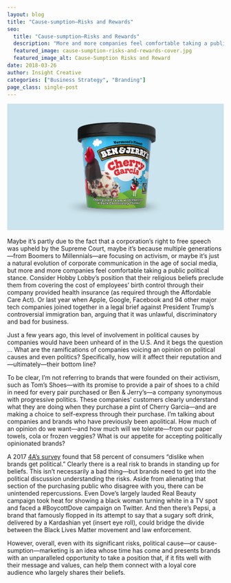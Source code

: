 ```yaml
---
layout: blog
title: "Cause-sumption—Risks and Rewards"
seo:
  title: "Cause-sumption—Risks and Rewards"
  description: "More and more companies feel comfortable taking a public political stance."
  featured_image: cause-sumption-risks-and-rewards-cover.jpg
  featured_image_alt: Cause-Sumption Risks and Reward
date: 2018-03-26
author: Insight Creative
categories: ["Business Strategy", "Branding"]
page_class: single-post
---
```


![Cause-Sumption Risks and Rewards](cause-sumption-risks-and-rewards-cover.jpg)

Maybe it’s partly due to the fact that a corporation’s right to free speech was upheld by the Supreme Court, maybe it’s because multiple generations—from Boomers to Millennials—are focusing on activism, or maybe it’s just a natural evolution of corporate communication in the age of social media, but more and more companies feel comfortable taking a public political stance. Consider Hobby Lobby’s position that their religious beliefs preclude them from covering the cost of employees’ birth control through their company provided health insurance (as required through the Affordable Care Act). Or last year when Apple, Google, Facebook and 94 other major tech companies joined together in a legal brief against President Trump’s controversial immigration ban, arguing that it was unlawful, discriminatory and bad for business.

Just a few years ago, this level of involvement in political causes by companies would have been unheard of in the U.S. And it begs the question … What are the ramifications of companies voicing an opinion on political causes and even politics? Specifically, how will it affect their reputation and—ultimately—their bottom line?

To be clear, I’m not referring to brands that were founded on their activism, such as Tom’s Shoes—with its promise to provide a pair of shoes to a child in need for every pair purchased or Ben & Jerry’s—a company synonymous with progressive politics. These companies’ customers clearly understand what they are doing when they purchase a pint of Cherry Garcia—and are making a choice to self-express through their purchase. I’m talking about companies and brands who have previously been apolitical. How much of an opinion do we want—and how much will we tolerate—from our paper towels, cola or frozen veggies? What is our appetite for accepting politically opinionated brands?

A 2017 <a href="https://www.aaaa.org/new-4as-survey-finds-majority-consumers-dislike-brands-get-political/" target="_blank" rel="noopener noreferrer">4A’s survey</a> found that 58 percent of consumers “dislike when brands get political.” Clearly there is a real risk to brands in standing up for beliefs. This isn’t necessarily a bad thing—but brands need to get into the political discussion understanding the risks. Aside from alienating that section of the purchasing public who disagree with you, there can be unintended repercussions. Even Dove’s largely lauded Real Beauty campaign took heat for showing a black woman turning white in a TV spot and faced a #BoycottDove campaign on Twitter. And then there’s Pepsi, a brand that famously flopped in its attempt to say that a sugary soft drink, delivered by a Kardashian yet (insert eye roll), could bridge the divide between the Black Lives Matter movement and law enforcement.

However, overall, even with its significant risks, political cause—or cause-sumption—marketing is an idea whose time has come and presents brands with an unparalleled opportunity to take a position that, if it fits well with their message and values, can help them connect with a loyal core audience who largely shares their beliefs.
